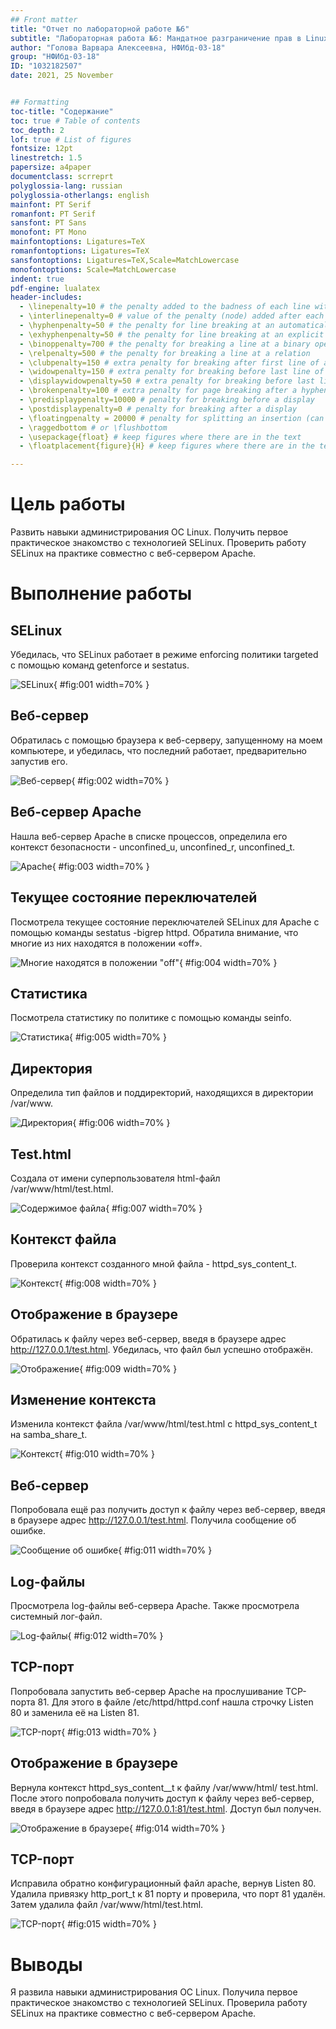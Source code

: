 ```yaml
---
## Front matter
title: "Отчет по лабораторной работе №6"
subtitle: "Лабораторная работа №6: Мандатное разграничение прав в Linux"
author: "Голова Варвара Алексеевна, НФИбд-03-18"
group: "НФИбд-03-18"
ID: "1032182507"
date: 2021, 25 November


## Formatting
toc-title: "Содержание"
toc: true # Table of contents
toc_depth: 2
lof: true # List of figures
fontsize: 12pt
linestretch: 1.5
papersize: a4paper
documentclass: scrreprt
polyglossia-lang: russian
polyglossia-otherlangs: english
mainfont: PT Serif
romanfont: PT Serif
sansfont: PT Sans
monofont: PT Mono
mainfontoptions: Ligatures=TeX
romanfontoptions: Ligatures=TeX
sansfontoptions: Ligatures=TeX,Scale=MatchLowercase
monofontoptions: Scale=MatchLowercase
indent: true
pdf-engine: lualatex
header-includes:
  - \linepenalty=10 # the penalty added to the badness of each line within a paragraph (no associated penalty node) Increasing the value makes tex try to have fewer lines in the paragraph.
  - \interlinepenalty=0 # value of the penalty (node) added after each line of a paragraph.
  - \hyphenpenalty=50 # the penalty for line breaking at an automatically inserted hyphen
  - \exhyphenpenalty=50 # the penalty for line breaking at an explicit hyphen
  - \binoppenalty=700 # the penalty for breaking a line at a binary operator
  - \relpenalty=500 # the penalty for breaking a line at a relation
  - \clubpenalty=150 # extra penalty for breaking after first line of a paragraph
  - \widowpenalty=150 # extra penalty for breaking before last line of a paragraph
  - \displaywidowpenalty=50 # extra penalty for breaking before last line before a display math
  - \brokenpenalty=100 # extra penalty for page breaking after a hyphenated line
  - \predisplaypenalty=10000 # penalty for breaking before a display
  - \postdisplaypenalty=0 # penalty for breaking after a display
  - \floatingpenalty = 20000 # penalty for splitting an insertion (can only be split footnote in standard LaTeX)
  - \raggedbottom # or \flushbottom
  - \usepackage{float} # keep figures where there are in the text
  - \floatplacement{figure}{H} # keep figures where there are in the text

---
```


# Цель работы

Развить навыки администрирования ОС Linux. Получить первое практическое знакомство с технологией SELinux. Проверить работу SELinux на практике совместно с веб-сервером Apache.

# Выполнение работы

## SELinux

Убедилась, что SELinux работает в режиме enforcing политики targeted с помощью команд getenforce и sestatus.

![SELinux](images/lab6_1.png){ #fig:001 width=70% }

## Веб-сервер

Обратилась с помощью браузера к веб-серверу, запущенному на моем компьютере, и убедилась, что последний работает, предварительно запустив его.

![Веб-сервер](images/lab6_2.png){ #fig:002 width=70% }

## Веб-сервер Apache

Нашла веб-сервер Apache в списке процессов, определила его контекст безопасности - unconfined_u, unconfined_r, unconfined_t.

![Apache](images/lab6_3.png){ #fig:003 width=70% }

## Текущее состояние переключателей

Посмотрела текущее состояние переключателей SELinux для Apache с помощью команды sestatus -bigrep httpd. Обратила внимание, что многие из них находятся в положении «off».

![Многие находятся в положении "off"](images/lab6_4.png){ #fig:004 width=70% }

## Статистика

Посмотрела статистику по политике с помощью команды seinfo.

![Статистика](images/lab6_5.png){ #fig:005 width=70% }

## Директория

Определила тип файлов и поддиректорий, находящихся в директории /var/www.

![Директория](images/lab6_6.png){ #fig:006 width=70% }

## Test.html

Создала от имени суперпользователя html-файл /var/www/html/test.html.

![Содержимое файла](images/lab6_7.png){ #fig:007 width=70% }

## Контекст файла

Проверила контекст созданного мной файла - httpd_sys_content_t.

![Контекст](images/lab6_8.png){ #fig:008 width=70% }

## Отображение в браузере

Обратилась к файлу через веб-сервер, введя в браузере адрес http://127.0.0.1/test.html. Убедилась, что файл был успешно отображён.

![Отображение](images/lab6_9.png){ #fig:009 width=70% }

## Изменение контекста

Изменила контекст файла /var/www/html/test.html с httpd_sys_content_t на samba_share_t.

![Контекст](images/lab6_10.png){ #fig:010 width=70% }

## Веб-сервер

Попробовала ещё раз получить доступ к файлу через веб-сервер, введя в браузере адрес http://127.0.0.1/test.html. Получила сообщение об ошибке.

![Сообщение об ошибке](images/lab6_11.png){ #fig:011 width=70% }

## Log-файлы

Просмотрела log-файлы веб-сервера Apache. Также просмотрела системный  лог-файл.

![Log-файлы](images/lab5_12.png){ #fig:012 width=70% }

## TCP-порт

Попробовала запустить веб-сервер Apache на прослушивание ТСР-порта 81. Для этого в файле /etc/httpd/httpd.conf нашла строчку Listen 80 и заменила её на Listen 81.

![TCP-порт](images/lab6_13.png){ #fig:013 width=70% }

## Отображение в браузере

Вернула контекст httpd_sys_cоntent__t к файлу /var/www/html/ test.html. После этого попробовала получить доступ к файлу через веб-сервер, введя в браузере адрес http://127.0.0.1:81/test.html. Доступ был получен.

![Отображение в браузере](images/lab6_14.png){ #fig:014 width=70% }

## TCP-порт

Исправила обратно конфигурационный файл apache, вернув Listen 80. Удалила привязку http_port_t к 81 порту и проверила, что порт 81 удалён. Затем удалила файл /var/www/html/test.html.

![TCP-порт](images/lab6_15.png){ #fig:015 width=70% }

# Выводы

Я развила навыки администрирования ОС Linux. Получила первое практическое знакомство с технологией SELinux. Проверила работу SELinux на практике совместно с веб-сервером Apache.
